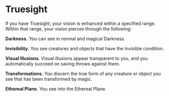 # Truesight

If you have Truesight, your vision is enhanced within a specified range. Within that range, your vision pierces through the following:

**Darkness.** You can see in normal and magical Darkness.

**Invisibility.** You see creatures and objects that have the Invisible condition.

**Visual Illusions.** Visual illusions appear transparent to you, and you automatically succeed on saving throws against them.

**Transformations.** You discern the true form of any creature or object you see that has been transformed by magic.

**Ethereal Plane.** You see into the Ethereal Plane.